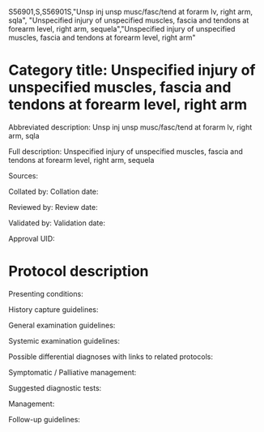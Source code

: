 S56901,S,S56901S,"Unsp inj unsp musc/fasc/tend at forarm lv, right arm, sqla", "Unspecified injury of unspecified muscles, fascia and tendons at forearm level, right arm, sequela","Unspecified injury of unspecified muscles, fascia and tendons at forearm level, right arm"
# Category title: Unspecified injury of unspecified muscles, fascia and tendons at forearm level, right arm

Abbreviated description: Unsp inj unsp musc/fasc/tend at forarm lv, right arm, sqla

Full description: Unspecified injury of unspecified muscles, fascia and tendons at forearm level, right arm, sequela

Sources:

Collated by:
Collation date:

Reviewed by:
Review date:

Validated by:
Validation date:

Approval UID:

# Protocol description

Presenting conditions:

History capture guidelines:

General examination guidelines:

Systemic examination guidelines:

Possible differential diagnoses with links to related protocols:

Symptomatic / Palliative management:

Suggested diagnostic tests:

Management:

Follow-up guidelines:
